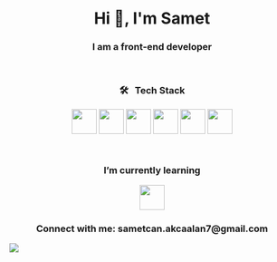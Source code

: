 <h1 align="center">Hi 👋, I'm Samet</h1>
<h3 align="center">I am a front-end developer</h3>
<br>

<h3 align="center"> 🛠 &nbsp; Tech Stack</h3>

<p align="center">
<img width ='44px' align='center' src ='https://raw.githubusercontent.com/rahulbanerjee26/githubAboutMeGenerator/main/icons/html.svg'>                                  
<img width ='44px' align='center' src ='https://raw.githubusercontent.com/rahulbanerjee26/githubAboutMeGenerator/main/icons/javascript.svg'>
<img width ='44px' align='center' src ='https://raw.githubusercontent.com/rahulbanerjee26/githubAboutMeGenerator/main/icons/css.svg'>
<img width ='44px' align='center' src ='https://raw.githubusercontent.com/rahulbanerjee26/githubAboutMeGenerator/main/icons/sass.svg'>
<img width ='44px' align='center' src ='https://raw.githubusercontent.com/rahulbanerjee26/githubAboutMeGenerator/main/icons/git.svg'>
<img width ='44px' align='center' src ='https://raw.githubusercontent.com/rahulbanerjee26/githubAboutMeGenerator/main/icons/github.svg'>
</p>
<br>

<h3 align="center">I’m currently learning </h3>
<p align="center">
<img width ='44px' align='center' src ='https://raw.githubusercontent.com/rahulbanerjee26/githubAboutMeGenerator/main/icons/reactjs.svg'>
</p>

<h3 align="center">Connect with me: sametcan.akcaalan7@gmail.com </h3>



![](https://komarev.com/ghpvc/?username=Sametcan7)
